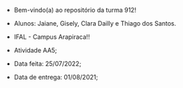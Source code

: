 * Bem-vindo(a) ao repositório da turma 912!

* Alunos: Jaiane, Gisely, Clara Dailly e Thiago dos Santos.

* IFAL - Campus Arapiraca!!

* Atividade AA5;

* Data feita: 25/07/2022;

* Data de entrega: 01/08/2021;